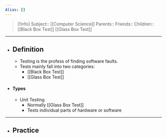 ```yaml
---
Alias: []
---
```

> [!Info]
> Subject:: [[Computer Science]]
> Parents:: 
> Friends:: 
> Children:: [[Black Box Test]] [[Glass Box Test]]
---
- ## Definition
	- Testing is the profess of finding software faults.
	- Tests mainly fall into two categories:
		- [[Black Box Test]]
		- [[Glass Box Test]]
- #### Types
	- Unit Testing
		- Normally [[Glass Box Test]]
		- Tests individual parts of hardware or software
---
- ## Practice
